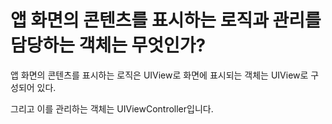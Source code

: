 # 앱 화면의 콘텐츠를 표시하는 로직과 관리를 담당하는 객체는 무엇인가?

앱 화면의 콘텐츠를 표시하는 로직은 UIView로 화면에 표시되는 객체는 UIView로 구성되어 있다.

그리고 이를 관리하는 객체는 UIViewController입니다.